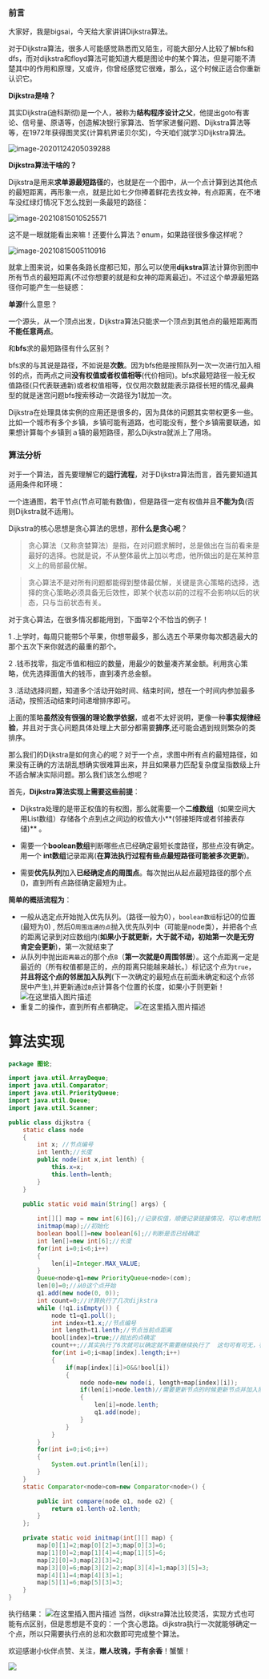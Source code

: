 

### 前言

大家好，我是bigsai，今天给大家讲讲Dijkstra算法。

对于Dijkstra算法，很多人可能感觉熟悉而又陌生，可能大部分人比较了解bfs和dfs，而对dijkstra和floyd算法可能知道大概是图论中的某个算法，但是可能不清楚其中的作用和原理，又或许，你曾经感觉它很难，那么，这个时候正适合你重新认识它。

**Dijkstra是啥？**

其实Dijkstra(迪科斯彻)是一个人，被称为**结构程序设计之父**，他提出goto有害论、信号量、原语等，创造解决银行家算法、哲学家进餐问题、Dijkstra算法等等，在1972年获得图灵奖(计算机界诺贝尔奖)，今天咱们就学习Dijkstra算法。

![image-20201124205039288](https://bigsai.oss-cn-shanghai.aliyuncs.com/img/65bff193d281509df7ca01ecade87589.png)

**Dijkstra算法干啥的？**

Dijkstra是用来**求单源最短路径**的，也就是在一个图中，从一个点计算到达其他点的最短距离，再形象一点，就是比如七夕你捧着鲜花去找女神，有点距离，在不堵车没红绿灯情况下怎么找到一条最短的路径：

![image-20210815010525571](https://bigsai.oss-cn-shanghai.aliyuncs.com/img/image-20210815010525571.png)

这不是一眼就能看出来嘛！还要什么算法？enum，如果路径很多像这样呢？

![image-20210815005110916](https://bigsai.oss-cn-shanghai.aliyuncs.com/img/image-20210815005110916.png)

就拿上图来说，如果各条路长度都已知，那么可以使用**dijkstra**算法计算你到图中所有节点的最短距离(不过你想要的就是和女神的距离最近)。不过这个单源最短路径你可能产生一些疑惑：

**单源**什么意思？

一个源头，从一个顶点出发，Dijkstra算法只能求一个顶点到其他点的最短距离而**不能任意两点**。

和**bfs**求的最短路径有什么区别？

bfs求的与其说是路径，不如说是**次数**。因为bfs他是按照队列一次一次进行加入相邻的点，而两点之间**没有权值或者权值相等**(代价相同)。bfs求最短路径一般无权值路径(只代表联通新)或者权值相等，仅仅用次数就能表示路径长短的情况,最典型的就是迷宫问题bfs搜索移动一次路径为1就加一次。

Dijkstra在处理具体实例的应用还是很多的，因为具体的问题其实带权更多一些。比如一个城市有多个乡镇，乡镇可能有道路，也可能没有，整个乡镇需要联通，如果想计算每个乡镇到ａ镇的最短路径，那么Dijkstra就派上了用场。
### 算法分析

对于一个算法，首先要理解它的**运行流程**，对于Dijkstra算法而言，首先要知道其适用条件和环境：

一个连通图，若干节点(节点可能有数值)，但是路径一定有权值并且**不能为负**(否则Dijkstra就不适用)。

Dijkstra的核心思想是贪心算法的思想，那**什么是贪心呢**？

> 贪心算法（又称贪婪算法）是指，在对问题求解时，总是做出在当前看来是最好的选择。也就是说，不从整体最优上加以考虑，他所做出的是在某种意义上的局部最优解。

> 贪心算法不是对所有问题都能得到整体最优解，关键是贪心策略的选择，选择的贪心策略必须具备无后效性，即某个状态以前的过程不会影响以后的状态，只与当前状态有关。 

对于贪心算法，在很多情况都能用到，下面举2个不恰当的例子！

1 .上学时，每周只能带5个苹果，你想带最多，那么选五个苹果你每次都选最大的那个五次下来你就选的最重的那个。

2 .钱币找零，指定币值和相应的数量，用最少的数量凑齐某金额。利用贪心策略，优先选择面值大的钱币，直到凑齐总金额。

3 .活动选择问题，知道多个活动开始时间、结束时间，想在一个时间内参加最多活动，按照活动结束时间递增排序即可。

上面的策略**虽然没有很强的理论数学依据**，或者不太好说明，更像一种**事实规律经验**，并且对于贪心问题具体处理上大部分都需要**排序**,还可能会遇到规则繁杂的类排序。

那么我们的Dijkstra是如何贪心的呢？对于一个点，求图中所有点的最短路径，如果没有正确的方法胡乱想确实很难算出来，并且如果暴力匹配复杂度呈指数级上升不适合解决实际问题。那么我们该怎么想呢？

首先，**Dijkstra算法实现上需要这些前提**：
- Dijkstra处理的是带正权值的有权图，那么就需要一个**二维数组**（如果空间大用List数组）存储各个点到点之间边的权值大小**(邻接矩阵或者邻接表存储)** 。

- 需要一个**boolean数组**判断哪些点已经确定最短长度路径，那些点没有确定。用一个 **int数组**记录距离(**在算法执行过程有些点最短路径可能被多次更新**)。

- 需要**优先队列**加入**已经确定点的周围点**。每次抛出从起点最短路径的那个点()，直到所有点路径确定最短为止。



**简单的概括流程为**：

 -  一般从选定点开始抛入优先队列。（路径一般为0），`boolean数组`标记0的位置(最短为0) , 然后0`周围连通的点`抛入优先队列中（可能是node类），并把各个点的距离记录到对应数组内(**如果小于就更新，大于就不动，初始第一次是无穷肯定会更新**)，第一次就结束了
-  从队列中抛出`距离最近`的那个点`B`（**第一次就是0周围邻居**）。这个点距离一定是最近的（所有权值都是正的，点的距离只能越来越长。）标记这个点为`true`，**并且将这个点的邻居加入队列**(下一次确定的最短点在前面未确定和这个点邻居中产生),并更新通过`B`点计算各个位置的长度，如果小于则更新！
![在这里插入图片描述](https://img-blog.csdnimg.cn/20190913132647145.png?x-oss-process=image/watermark,type_ZmFuZ3poZW5naGVpdGk,shadow_10,text_aHR0cHM6Ly9ibG9nLmNzZG4ubmV0L3FxXzQwNjkzMTcx,size_16,color_FFFFFF,t_70)
-  重复二的操作，直到所有点都确定。
![在这里插入图片描述](https://img-blog.csdnimg.cn/20190913133500806.png?x-oss-process=image/watermark,type_ZmFuZ3poZW5naGVpdGk,shadow_10,text_aHR0cHM6Ly9ibG9nLmNzZG4ubmV0L3FxXzQwNjkzMTcx,size_16,color_FFFFFF,t_70)


# 算法实现


```java
package 图论;

import java.util.ArrayDeque;
import java.util.Comparator;
import java.util.PriorityQueue;
import java.util.Queue;
import java.util.Scanner;

public class dijkstra {
	static class node
	{
		int x; //节点编号
		int lenth;//长度
		public node(int x,int lenth) {
			this.x=x;
			this.lenth=lenth;
		}
	}

	public static void main(String[] args) {
		 
		int[][] map = new int[6][6];//记录权值，顺便记录链接情况，可以考虑附加邻接表
		initmap(map);//初始化
		boolean bool[]=new boolean[6];//判断是否已经确定
		int len[]=new int[6];//长度
		for(int i=0;i<6;i++)
		{
			len[i]=Integer.MAX_VALUE;
		}
		Queue<node>q1=new PriorityQueue<node>(com);
		len[0]=0;//从0这个点开始
		q1.add(new node(0, 0));
		int count=0;//计算执行了几次dijkstra
		while (!q1.isEmpty()) {
			node t1=q1.poll();
			int index=t1.x;//节点编号
			int length=t1.lenth;//节点当前点距离
			bool[index]=true;//抛出的点确定
			count++;//其实执行了6次就可以确定就不需要继续执行了  这句可有可无，有了减少计算次数
			for(int i=0;i<map[index].length;i++)
			{
				if(map[index][i]>0&&!bool[i])
				{
					node node=new node(i, length+map[index][i]);
					if(len[i]>node.lenth)//需要更新节点的时候更新节点并加入队列
					{
						len[i]=node.lenth;
						q1.add(node);
					}
				}
			}
		}		
		for(int i=0;i<6;i++)
		{
			System.out.println(len[i]);
		}
	}
	static Comparator<node>com=new Comparator<node>() {

		public int compare(node o1, node o2) {
			return o1.lenth-o2.lenth;
		}
	};

	private static void initmap(int[][] map) {
		map[0][1]=2;map[0][2]=3;map[0][3]=6;
		map[1][0]=2;map[1][4]=4;map[1][5]=6;
		map[2][0]=3;map[2][3]=2;
		map[3][0]=6;map[3][2]=2;map[3][4]=1;map[3][5]=3;
		map[4][1]=4;map[4][3]=1;
		map[5][1]=6;map[5][3]=3;	
	}
}

```

执行结果：
![在这里插入图片描述](https://img-blog.csdnimg.cn/20190915181948987.png?x-oss-process=image/watermark,type_ZmFuZ3poZW5naGVpdGk,shadow_10,text_aHR0cHM6Ly9ibG9nLmNzZG4ubmV0L3FxXzQwNjkzMTcx,size_16,color_FFFFFF,t_70)
当然，dijkstra算法比较灵活，实现方式也可能有点区别，但是思想是不变的：一个贪心思路。dijkstra执行一次就能够确定一个点，所以只需要执行点的总和次数即可完成整个算法。

欢迎感谢小伙伴点赞、关注，**赠人玫瑰，手有余香**！蟹蟹！

<img src="http://biggsai.com/bigsai.png">

